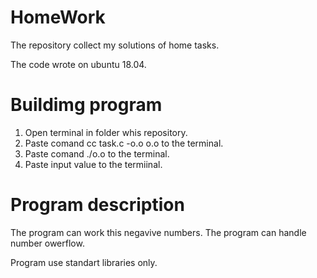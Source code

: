 # HomeWork
The repository collect my solutions of home tasks.

The code wrote on ubuntu 18.04.

# Buildimg program

1) Open terminal in folder whis repository.
2) Paste comand cc task.c -o.o o.o to the terminal.
3) Paste comand ./o.o to the terminal.
4) Paste input value to the termiinal.

# Program description

The program can work this negavive numbers.
The program can handle number owerflow.

Program use standart libraries only.

